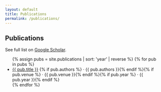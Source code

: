 ```yaml
---
layout: default
title: Publications
permalink: /publications/
---
```


<h2>Publications</h2>

<p class="meta">
  See full list on <a href="https://scholar.google.com/citations?user=dRsfofAAAAAJ&hl=es" target="_blank" rel="noopener">Google Scholar</a>.
  </p>

<ul>
{% assign pubs = site.publications | sort: 'year' | reverse %}
{% for pub in pubs %}
  <li>
    <a href="{{ pub.url | relative_url }}">{{ pub.title }}</a>
    <span class="meta">{% if pub.authors %} · {{ pub.authors }}{% endif %}{% if pub.venue %} · {{ pub.venue }}{% endif %}{% if pub.year %} · {{ pub.year }}{% endif %}</span>
  </li>
{% endfor %}
</ul>


